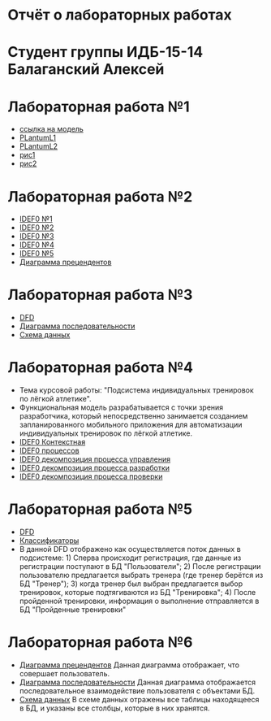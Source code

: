 # Отчёт о лабораторных работах
# Студент группы ИДБ-15-14 Балаганский Алексей
# Лабораторная работа №1
* [ссылка на модель](https://github.com/Highlanderstankin/Balaganskiy.githup.io/blob/master/%D0%BC%D0%BE%D0%B4%D0%B5%D0%BB%D1%8C.PNG)
* [PLantumL1](https://github.com/Highlanderstankin/Balaganskiy.githup.io/blob/master/Plantuml1.txt)
* [PLantumL2](https://github.com/Highlanderstankin/Balaganskiy.githup.io/blob/master/Plantuml2.txt)
* [рис1](https://github.com/Highlanderstankin/Balaganskiy.githup.io/blob/master/%D0%BA%D0%B0%D1%80%D1%82%D0%B8%D0%BD%D0%BA%D0%B01.png)
* [рис2](https://github.com/Highlanderstankin/Balaganskiy.githup.io/blob/master/%D0%BA%D0%B0%D1%80%D1%82%D0%B8%D0%BD%D0%BA%D0%B02.png)
# Лабораторная работа №2
* [IDEF0 №1](https://github.com/Highlanderstankin/Balaganskiy.github.io/blob/master/IDEF0%20%E2%84%961.PNG)
* [IDEF0 №2](https://github.com/Highlanderstankin/Balaganskiy.github.io/blob/master/IDEF0%20%E2%84%962.PNG)
* [IDEF0 №3](https://github.com/Highlanderstankin/Balaganskiy.github.io/blob/master/IDEF0%20%E2%84%963.PNG)
* [IDEF0 №4](https://github.com/Highlanderstankin/Balaganskiy.github.io/blob/master/IDEF0%20%E2%84%964.PNG)
* [IDEF0 №5](https://github.com/Highlanderstankin/Balaganskiy.github.io/blob/master/IDEF0%20%E2%84%965.PNG)
* [Диаграмма прецендентов](https://github.com/Highlanderstankin/Balaganskiy.github.io/blob/master/%D0%BF%D1%80%D0%B5%D1%86%D0%B5%D0%BD%D0%B4%D0%B5%D0%BD%D1%82%D1%8B.jpg)
# Лабораторная работа №3
* [DFD](https://github.com/Highlanderstankin/Balaganskiy.github.io/blob/master/DFD.PNG)
* [Диаграмма последовательности](https://github.com/Highlanderstankin/Balaganskiy.github.io/blob/master/%D0%94%D0%B8%D0%B0%D0%B3%D1%80%D0%B0%D0%BC%D0%BC%D0%B0%20%D0%BF%D0%BE%D1%81%D0%BB%D0%B5%D0%B4%D0%BE%D0%B2%D0%B0%D1%82%D0%B5%D0%BB%D1%8C%D0%BD%D0%BE%D1%81%D1%82%D0%B8.PNG)
* [Схема данных](https://github.com/Highlanderstankin/Balaganskiy.github.io/blob/master/%D0%A1%D1%85%D0%B5%D0%BC%D0%B0%20%D0%B4%D0%B0%D0%BD%D0%BD%D1%8B%D1%85.PNG)
# Лабораторная работа №4
* Тема курсовой работы: "Подсистема индивидуальных тренировок по лёгкой атлетике".
* Функциональная модель разрабатывается с точки зрения разработчика, который непосредственно занимается созданием запланированного мобильного приложения для автоматизации индивидуальных тренировок по лёгкой атлетике.
* [IDEF0 Контекстная](https://github.com/Highlanderstankin/Balaganskiy.github.io/blob/master/IDEF0%20%E2%84%961.PNG)
* [IDEF0 процессов](https://github.com/Highlanderstankin/Balaganskiy.github.io/blob/master/IDEF0%20%E2%84%962.PNG)
* [IDEF0 декомпозиция процесса управления](https://github.com/Highlanderstankin/Balaganskiy.github.io/blob/master/IDEF0%20%E2%84%963.PNG)
* [IDEF0 декомпозиция процесса разработки](https://github.com/Highlanderstankin/Balaganskiy.github.io/blob/master/IDEF0%20%E2%84%964.PNG)
* [IDEF0 декомпозиция процесса проверки](https://github.com/Highlanderstankin/Balaganskiy.github.io/blob/master/IDEF0%20%E2%84%965.PNG)
# Лабораторная работа №5
* [DFD](https://github.com/Highlanderstankin/Balaganskiy.github.io/blob/master/DFD.PNG)
* [Классификаторы](https://github.com/Highlanderstankin/Balaganskiy.github.io/blob/master/%D0%9A%D0%BB%D0%B0%D1%81%D1%81%D0%B8%D1%84%D0%B8%D0%BA%D0%B0%D1%82%D0%BE%D1%80%D1%8B%20%D1%85%D1%80%D0%B0%D0%BD%D0%B8%D0%BB%D0%B8%D1%89.PNG)
* В данной DFD отображено как осуществляется поток данных в подсистеме: 1) Сперва происходит регистрация, где данные из регистрации поступают в БД "Пользователи"; 2) После регистрации пользователю предлагается выбрать тренера (где тренер берётся из БД "Тренер"); 3) когда тренер был выбран предлагается выбор тренировок, которые подтягиваются из БД "Тренировка"; 4) После пройденной тренировки, информация о выполнение отправляется в БД "Пройденные тренировки"
# Лабораторная работа №6
* [Диаграмма прецендентов](https://github.com/Highlanderstankin/Balaganskiy.github.io/blob/master/%D0%BF%D1%80%D0%B5%D1%86%D0%B5%D0%BD%D0%B4%D0%B5%D0%BD%D1%82%D1%8B.jpg)
  Данная диаграмма отображает, что совершает пользователь.
* [Диаграмма последовательности](https://github.com/Highlanderstankin/Balaganskiy.github.io/blob/master/%D0%94%D0%B8%D0%B0%D0%B3%D1%80%D0%B0%D0%BC%D0%BC%D0%B0%20%D0%BF%D0%BE%D1%81%D0%BB%D0%B5%D0%B4%D0%BE%D0%B2%D0%B0%D1%82%D0%B5%D0%BB%D1%8C%D0%BD%D0%BE%D1%81%D1%82%D0%B8.PNG) 
  Данная диаграмма отображается последовательное взаимодействие пользователя с объектами БД.
* [Схема данных](https://github.com/Highlanderstankin/Balaganskiy.github.io/blob/master/%D0%A1%D1%85%D0%B5%D0%BC%D0%B0%20%D0%B4%D0%B0%D0%BD%D0%BD%D1%8B%D1%85.PNG)
  В схеме данных отражены все таблицы находящееся в БД, и указаны все столбцы, которые в них хранятся.
